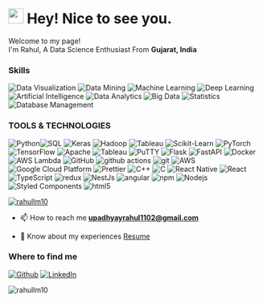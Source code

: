 <h1><img src="https://emojis.slackmojis.com/emojis/images/1531849430/4246/blob-sunglasses.gif?1531849430" width="30"/> Hey! Nice to see you.</h1>


<p>
  Welcome to my page!</h3> </br> 
  I'm Rahul, A Data Science Enthusiast From <b> Gujarat, India</b>
</p>
<h3>Skills</h3>
<p>
  <img alt="Data Visualization" src="https://img.shields.io/badge/-Data%20Visualization-FF6F61?style=flat-square" />
  <img alt="Data Mining" src="https://img.shields.io/badge/-Data%20Mining-7EC8E3?style=flat-square" />
  <img alt="Machine Learning" src="https://img.shields.io/badge/-Machine%20Learning-47A7F5?style=flat-square" />
  <img alt="Deep Learning" src="https://img.shields.io/badge/-Deep%20Learning-FF6F00?style=flat-square" />
  <img alt="Artificial Intelligence" src="https://img.shields.io/badge/-Artificial%20Intelligence-FF4785?style=flat-square" />
  <img alt="Data Analytics" src="https://img.shields.io/badge/-Data%20Analytics-26A9E0?style=flat-square" />
  <img alt="Big Data" src="https://img.shields.io/badge/-Big%20Data-1A1A1A?style=flat-square" />
  <img alt="Statistics" src="https://img.shields.io/badge/-Statistics-27AE60?style=flat-square" />
  <img alt="Database Management" src="https://img.shields.io/badge/-Database%20Management-00f?style=flat-square" />
</p>
<h3>TOOLS & TECHNOLOGIES</h3>
<p>
  <img alt="Python" src="https://img.shields.io/badge/-Python-3776AB?style=flat-square&logo=python&logoColor=white" /><img alt="SQL" src="https://img.shields.io/badge/-SQL-00f?style=flat-square" />
  <img alt="Keras" src="https://img.shields.io/badge/-Keras-D00000?style=flat-square&logo=keras&logoColor=white" />
  <img alt="Hadoop" src="https://img.shields.io/badge/-Hadoop-1A1A1A?style=flat-square&logo=apache&logoColor=white" />
  <img alt="Tableau" src="https://img.shields.io/badge/-Tableau-E97627?style=flat-square&logo=tableau&logoColor=white" />
  <img alt="Scikit-Learn" src="https://img.shields.io/badge/-Scikit--Learn-F7931E?style=flat-square&logo=scikit-learn&logoColor=white" />
  <img alt="PyTorch" src="https://img.shields.io/badge/-PyTorch-EE4C2C?style=flat-square&logo=pytorch&logoColor=white" />
  <img alt="TensorFlow" src="https://img.shields.io/badge/-TensorFlow-FF6F00?style=flat-square&logo=tensorflow&logoColor=white" />
  <img alt="Apache" src="https://img.shields.io/badge/-Apache-D22128?style=flat-square&logo=apache&logoColor=white" />
  <img alt="Tableau" src="https://img.shields.io/badge/-Tableau-E97627?style=flat-square&logo=tableau&logoColor=white" />
  <img alt="PuTTY" src="https://img.shields.io/badge/-PuTTY-005CAB?style=flat-square&logo=putty&logoColor=white" />
  <img alt="Flask" src="https://img.shields.io/badge/-Flask-000000?style=flat-square&logo=flask&logoColor=white" />
  <img alt="FastAPI" src="https://img.shields.io/badge/-FastAPI-009688?style=flat-square&logo=fastapi&logoColor=white" />
  <img alt="Docker" src="https://img.shields.io/badge/-Docker-2496ED?style=flat-square&logo=docker&logoColor=white" />
  <img alt="AWS Lambda" src="https://img.shields.io/badge/-AWS%20Lambda-FF9900?style=flat-square&logo=amazon-aws&logoColor=white" />
  <img alt="GitHub" src="https://img.shields.io/badge/-GitHub-181717?style=flat-square&logo=github&logoColor=white" />
  <img alt="github actions" src="https://img.shields.io/badge/-Github_Actions-2088FF?style=flat-square&logo=github-actions&logoColor=white" />
  <img alt="git" src="https://img.shields.io/badge/-Git-F05032?style=flat-square&logo=git&logoColor=white" />
  <img alt="AWS" src="https://img.shields.io/badge/-AWS-232F3E?style=flat-square&logo=amazon-aws&logoColor=white" />
  <img alt="Google Cloud Platform" src="https://img.shields.io/badge/-Google_Cloud_Platform-1a73e8?style=flat-square&logo=google-cloud&logoColor=white" />
  <img alt="Prettier" src="https://img.shields.io/badge/-Prettier-F7B93E?style=flat-square&logo=prettier&logoColor=white" />
  <img alt="C++" src="https://img.shields.io/badge/-C++-00599C?style=flat-square&logo=c%2B%2B&logoColor=white" />
  <img alt="C" src="https://img.shields.io/badge/-C-A8B9CC?style=flat-square&logo=c&logoColor=white" />
  <img alt="React Native" src="https://img.shields.io/badge/-React%20Native-61DAFB?style=flat-square&logo=react&logoColor=white" />
  <img alt="React" src="https://img.shields.io/badge/-React-45b8d8?style=flat-square&logo=react&logoColor=white" />
  <img alt="TypeScript" src="https://img.shields.io/badge/-TypeScript-007ACC?style=flat-square&logo=typescript&logoColor=white" />
  <img alt="redux" src="https://img.shields.io/badge/-Redux-764ABC?style=flat-square&logo=redux&logoColor=white" />
  <img alt="NestJs" src="https://img.shields.io/badge/-NestJs-ea2845?style=flat-square&logo=nestjs&logoColor=white" />
  <img alt="angular" src="https://img.shields.io/badge/-Angular-DD0031?style=flat-square&logo=angular&logoColor=white" />
  <img alt="npm" src="https://img.shields.io/badge/-NPM-CB3837?style=flat-square&logo=npm&logoColor=white" />
  <img alt="Nodejs" src="https://img.shields.io/badge/-Nodejs-43853d?style=flat-square&logo=Node.js&logoColor=white" />
  <img alt="Styled Components" src="https://img.shields.io/badge/-Styled_Components-db7092?style=flat-square&logo=styled-components&logoColor=white" />
  <img alt="html5" src="https://img.shields.io/badge/-HTML5-E34F26?style=flat-square&logo=html5&logoColor=white" />
  
</p>




<p align="left"> <a href="https://github.com/ryo-ma/github-profile-trophy"><img src="https://github-profile-trophy.vercel.app/?username=rahullm10" alt="rahullm10" /></a> </p>

- 📫 How to reach me **upadhyayrahul1102@gmail.com**

- 📄 Know about my experiences [Resume](https://drive.google.com/file/d/1XlG5-0aYKRZQO558juzR_s09ASv43iZf/view?usp=sharing)


<h3>Where to find me</h3>
<p>
  <a href="https://github.com/rahullm10" target="_blank"><img alt="Github" src="https://img.shields.io/badge/GitHub-%2312100E.svg?&style=for-the-badge&logo=Github&logoColor=white" /></a> 
  <a href="https://linkedin.com/in/rahul-upadhyay-3a659b199" target="_blank"><img alt="LinkedIn" src="https://img.shields.io/badge/linkedin-%230077B5.svg?&style=for-the-badge&logo=linkedin&logoColor=white" /></a> 
</p>

<p align="left"> <img src="https://komarev.com/ghpvc/?username=rahullm10&label=Profile%20views&color=0e75b6&style=flat" alt="rahullm10" /> </p>
